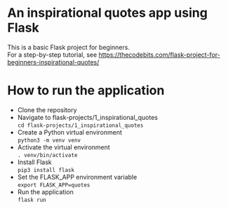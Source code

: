 # An inspirational quotes app using Flask
This is a basic Flask project for beginners.    
For a step-by-step tutorial, see https://thecodebits.com/flask-project-for-beginners-inspirational-quotes/

# How to run the application
- Clone the repository
- Navigate to flask-projects/1_inspirational_quotes   
  ```cd flask-projects/1_inspirational_quotes```
- Create a Python virtual environment    
  ```python3 -m venv venv```
- Activate the virtual environment    
  ```. venv/bin/activate```
- Install Flask    
  ```pip3 install flask```
- Set the FLASK_APP environment variable    
  ```export FLASK_APP=quotes```
- Run the application   
  ```flask run```
  
     
